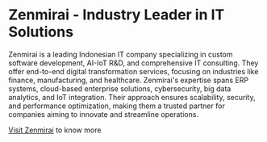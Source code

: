 # Zenmirai - Industry Leader in IT Solutions

Zenmirai is a leading Indonesian IT company specializing in custom software development, AI-IoT R&D, and comprehensive IT consulting. They offer end-to-end digital transformation services, focusing on industries like finance, manufacturing, and healthcare. Zenmirai's expertise spans ERP systems, cloud-based enterprise solutions, cybersecurity, big data analytics, and IoT integration. Their approach ensures scalability, security, and performance optimization, making them a trusted partner for companies aiming to innovate and streamline operations.

[Visit Zenmirai](https://zenmirai.com) to know more
